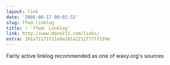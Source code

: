 ```yaml
---
layout: link
date: '2005-08-17 09:02:32'
slug: ffwd-linklog
title: ! 'ffwd: Linklog'
link: http://www.mono211.com/links/
extra: 101a71171f21e8a181a2212f77ff159e
---
```


Fairly active linklog recommended as one of waxy.org's sources